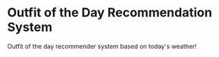 # Outfit of the Day Recommendation System
Outfit of the day recommender system based on today's weather!
